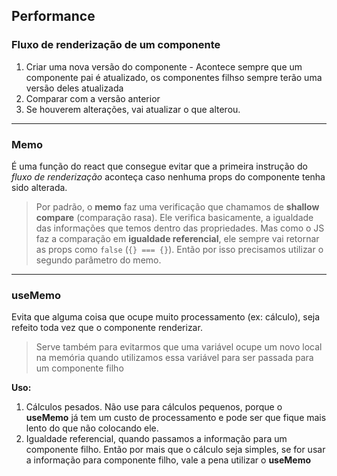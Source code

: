 ## **Performance**

### **Fluxo de renderização de um componente**

1. Criar uma nova versão do componente - Acontece sempre que um componente pai é atualizado, os componentes filhso sempre terão uma versão deles atualizada
2. Comparar com a versão anterior
3. Se houverem alterações, vai atualizar o que alterou.

---

### **Memo**

É uma função do react que consegue evitar que a primeira instrução do _fluxo de renderização_ aconteça caso nenhuma props do componente tenha sido alterada.

> Por padrão, o **memo** faz uma verificação que chamamos de **shallow compare** (comparação rasa). Ele verifica basicamente, a igualdade das informações que temos dentro das propriedades. Mas como o JS faz a comparação em **igualdade referencial**, ele sempre vai retornar as props como `false` (`{} === {}`). Então por isso precisamos utilizar o segundo parâmetro do memo.

---

### **useMemo**

Evita que alguma coisa que ocupe muito processamento (ex: cálculo), seja refeito toda vez que o componente renderizar.

> Serve também para evitarmos que uma variável ocupe um novo local na memória quando utilizamos essa variável para ser passada para um componente filho

**Uso:**

1.  Cálculos pesados. Não use para cálculos pequenos, porque o **useMemo** já tem um custo de processamento e pode ser que fique mais lento do que não colocando ele.
2.  Igualdade referencial, quando passamos a informação para um componente filho. Então por mais que o cálculo seja simples, se for usar a informação para componente filho, vale a pena utilizar o **useMemo**
